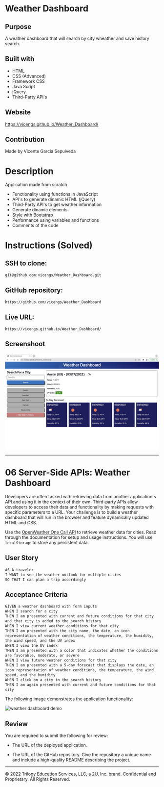 # Weather Dashboard

## Purpose
A weather dashboard that will search by city wheather and save history search.

## Built with
* HTML
* CSS (Advanced)
* Framework CSS
* Java Script
* jQuery
* Third-Party API's

## Website
https://vicengs.github.io/Weather_Dashboard/

## Contribution
Made by Vicente Garcia Sepulveda


# Description

Application made from scratch

* Functionality using functions in JavaScript
* API's to generate dinamic HTML (jQuery)
* Third-Party API's to get weather information
* Generate dinamic elements
* Style with Bootstrap
* Performance using variables and functions
* Comments of the code


# Instructions (Solved)
## SSH to clone:
```
git@github.com:vicengs/Weather_Dashboard.git
```
## GitHub repository:
```
https://github.com/vicengs/Weather_Dashboard
```
## Live URL:
```
https://vicengs.github.io/Weather_Dashboard/
```
## Screenshoot

![image text](https://github.com/vicengs/Weather_Dashboard/blob/main/assets/images/Screenshot_Weather_Dashboard.jpg)



----



# 06 Server-Side APIs: Weather Dashboard

Developers are often tasked with retrieving data from another application's API and using it in the context of their own. Third-party APIs allow developers to access their data and functionality by making requests with specific parameters to a URL. Your challenge is to build a weather dashboard that will run in the browser and feature dynamically updated HTML and CSS.

Use the [OpenWeather One Call API](https://openweathermap.org/api/one-call-api) to retrieve weather data for cities. Read through the documentation for setup and usage instructions. You will use `localStorage` to store any persistent data.

## User Story

```
AS A traveler
I WANT to see the weather outlook for multiple cities
SO THAT I can plan a trip accordingly
```

## Acceptance Criteria

```
GIVEN a weather dashboard with form inputs
WHEN I search for a city
THEN I am presented with current and future conditions for that city and that city is added to the search history
WHEN I view current weather conditions for that city
THEN I am presented with the city name, the date, an icon representation of weather conditions, the temperature, the humidity, the wind speed, and the UV index
WHEN I view the UV index
THEN I am presented with a color that indicates whether the conditions are favorable, moderate, or severe
WHEN I view future weather conditions for that city
THEN I am presented with a 5-day forecast that displays the date, an icon representation of weather conditions, the temperature, the wind speed, and the humidity
WHEN I click on a city in the search history
THEN I am again presented with current and future conditions for that city
```

The following image demonstrates the application functionality:

![weather dashboard demo](./Assets/06-server-side-apis-homework-demo.png)

## Review

You are required to submit the following for review:

* The URL of the deployed application.

* The URL of the GitHub repository. Give the repository a unique name and include a high-quality README describing the project.

- - -
© 2022 Trilogy Education Services, LLC, a 2U, Inc. brand. Confidential and Proprietary. All Rights Reserved.
